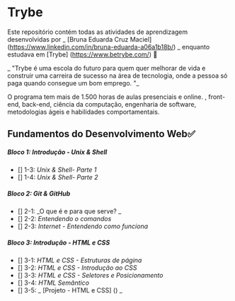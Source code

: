 # Trybe 

Este repositório contém todas as atividades de aprendizagem desenvolvidas por _ [Bruna Eduarda Cruz Maciel] (https://www.linkedin.com/in/bruna-eduarda-a06a1b18b/) _ enquanto estudava em [Trybe] (https://www.betrybe.com/) :rocket: 

_ "Trybe é uma escola do futuro para quem quer melhorar de vida e construir uma carreira de sucesso na área de tecnologia, onde a pessoa só paga quando consegue um bom emprego. "_ 

O programa tem mais de 1.500 horas de aulas presenciais e online. , front-end, back-end, ciência da computação, engenharia de software, metodologias ágeis e habilidades comportamentais. 

## Fundamentos do Desenvolvimento Web:white_check_mark: 

##### Bloco 1: Introdução - Unix & Shell 

- [] 1-3: _Unix & Shell- Parte 1_
- [] 1-4: _Unix & Shell- Parte 2_ 

##### Bloco 2: Git & GitHub 

- [] 2-1: _O que é e para que serve? _ 
- [] 2-2: _Entendendo o comandos_ 
- [] 2-3: _Internet - Entendendo como funciona_ 

##### Bloco 3: Introdução - HTML e CSS 

- [] 3-1: _HTML e CSS - Estruturas de página_ 
- [] 3-2: _HTML e CSS - Introdução ao CSS_ 
- [] 3-3: _HTML e CSS - Seletores e Posicionamento_ 
- [] 3-4: _HTML Semântico_ 
- [] 3-5: _ [Projeto - HTML e CSS] () _ 

